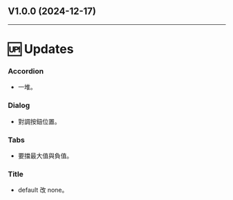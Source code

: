 ## V1.0.0 (2024-12-17)


---

# 🆙 Updates

### **Accordion**

- 一堆。

### **Dialog**

- 對調按鈕位置。

### **Tabs**

- 要擋最大值與負值。

### **Title**

- default 改 none。


